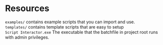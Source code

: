 # Resources

``examples/`` contains example scripts that you can import and use. <br >
``templates/`` contains template scripts that are easy to setup<br >
``Script Interactor.exe`` The executable that the batchfile in project root runs with admin privileges.